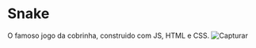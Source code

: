 # Snake
O famoso jogo da cobrinha, construido com JS, HTML e CSS.
![Capturar](https://user-images.githubusercontent.com/89361754/156766576-9ce2e926-c53b-4601-aec4-e9e50f91cd57.JPG)
